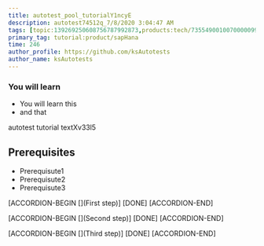 ```yaml
---
title: autotest_pool_tutorialY1ncyE
description: autotest74512q_7/8/2020 3:04:47 AM
tags: [topic:139269250608756787992873,products:tech/73554900100700000996,tutorial:experience/advanced]
primary_tag: tutorial:product/sapHana
time: 246
author_profile: https://github.com/ksAutotests
author_name: ksAutotests
---
```

### You will learn
- You will learn this
- and that

autotest tutorial textXv33l5

## Prerequisites
- Prerequisute1
- Prerequisute2
- Prerequisute3

[ACCORDION-BEGIN [](First step)]
[DONE]
[ACCORDION-END]

[ACCORDION-BEGIN [](Second step)]
[DONE]
[ACCORDION-END]

[ACCORDION-BEGIN [](Third step)]
[DONE]
[ACCORDION-END]

